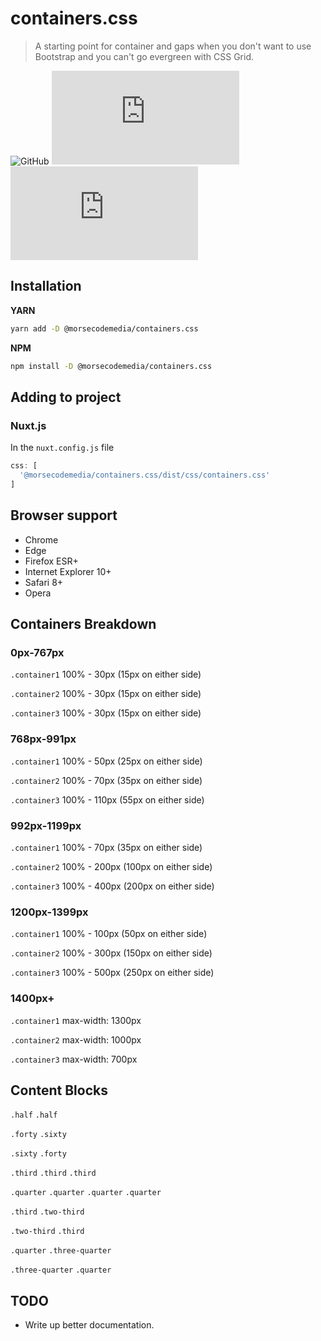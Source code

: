 # containers.css

> A starting point for container and gaps when you don't want to use Bootstrap and you can't go evergreen with CSS Grid.

![GitHub](https://img.shields.io/github/license/morsecodemedia/containers.css.svg?color=green&label=license)
![NPM](https://img.shields.io/npm/v/@morsecodemedia/containers.css)
![npm](https://img.shields.io/npm/dt/@morsecodemedia/containers.css)

## Installation
**YARN**
```sh
yarn add -D @morsecodemedia/containers.css
```

**NPM**
```sh
npm install -D @morsecodemedia/containers.css
```

## Adding to project
### Nuxt.js
In the `nuxt.config.js` file
```js
css: [
  '@morsecodemedia/containers.css/dist/css/containers.css'
]
```

## Browser support
* Chrome
* Edge
* Firefox ESR+
* Internet Explorer 10+
* Safari 8+
* Opera

## Containers Breakdown
### 0px-767px
`.container1` 100% - 30px (15px on either side)

`.container2` 100% - 30px (15px on either side)

`.container3` 100% - 30px (15px on either side)

### 768px-991px
`.container1` 100% - 50px (25px on either side)

`.container2` 100% - 70px (35px on either side)

`.container3` 100% - 110px (55px on either side)

### 992px-1199px
`.container1` 100% - 70px (35px on either side)

`.container2` 100% - 200px (100px on either side)

`.container3` 100% - 400px (200px on either side)

### 1200px-1399px
`.container1` 100% - 100px (50px on either side)

`.container2` 100% - 300px (150px on either side)

`.container3` 100% - 500px (250px on either side)

### 1400px+
`.container1` max-width: 1300px

`.container2` max-width: 1000px

`.container3` max-width: 700px

## Content Blocks
`.half` `.half`

`.forty` `.sixty`

`.sixty` `.forty`

`.third` `.third` `.third`

`.quarter` `.quarter` `.quarter` `.quarter`

`.third` `.two-third`

`.two-third` `.third`

`.quarter` `.three-quarter`

`.three-quarter` `.quarter`

## TODO
* Write up better documentation.